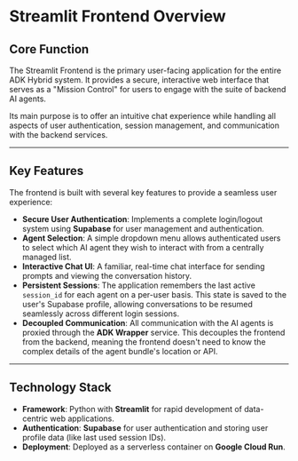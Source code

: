 # Streamlit Frontend Overview

## Core Function

The Streamlit Frontend is the primary user-facing application for the entire ADK Hybrid system. It provides a secure, interactive web interface that serves as a "Mission Control" for users to engage with the suite of backend AI agents.

Its main purpose is to offer an intuitive chat experience while handling all aspects of user authentication, session management, and communication with the backend services.

---

## Key Features

The frontend is built with several key features to provide a seamless user experience:

- **Secure User Authentication**: Implements a complete login/logout system using **Supabase** for user management and authentication.
- **Agent Selection**: A simple dropdown menu allows authenticated users to select which AI agent they wish to interact with from a centrally managed list.
- **Interactive Chat UI**: A familiar, real-time chat interface for sending prompts and viewing the conversation history.
- **Persistent Sessions**: The application remembers the last active `session_id` for each agent on a per-user basis. This state is saved to the user's Supabase profile, allowing conversations to be resumed seamlessly across different login sessions.
- **Decoupled Communication**: All communication with the AI agents is proxied through the **ADK Wrapper** service. This decouples the frontend from the backend, meaning the frontend doesn't need to know the complex details of the agent bundle's location or API.

---

## Technology Stack

- **Framework**: Python with **Streamlit** for rapid development of data-centric web applications.
- **Authentication**: **Supabase** for user authentication and storing user profile data (like last used session IDs).
- **Deployment**: Deployed as a serverless container on **Google Cloud Run**.
